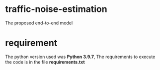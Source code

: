 # traffic-noise-estimation
The proposed end-to-end model  
# requirement
The python version used was **Python 3.9.7**, The requirements to execute the code is in the file **requirements.txt**
